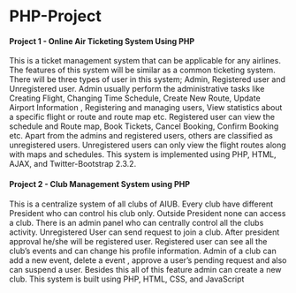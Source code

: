 # PHP-Project

#### Project  1 - Online Air Ticketing System Using PHP

This is a ticket management system that can be applicable for  any airlines. The features 
of this system will be similar as a common ticketing system. There will be three types of 
user in this system; Admin, Registered user and Unregistered user. Admin usually 
perform the administrative tasks like Creating Flight, Changing Time Schedule, Create 
New Route, Update Airport Information , Registering and managing users, View 
statistics about a specific flight or route and route map etc. Registered user can view the 
schedule and Route map, Book Tickets, Cancel Booking, Confirm Booking etc. Apart 
from the admins and registered users, others are classified as unregistered users. 
Unregistered users can only view the flight routes along with maps and schedules. This 
system is implemented using PHP, HTML, AJAX, and Twitter-Bootstrap 2.3.2.


#### Project  2 - Club Management System using PHP

This is a centralize system of all clubs of AIUB. Every club have different President who 
can control his club only. Outside President none can access a club. There is an admin 
panel who can centrally control all the clubs activity. Unregistered User can send request 
to join a club. After president approval he/she will be registered user. Registered user can 
see all the club’s events and can change his profile information. Admin of a club can add 
a new event, delete a event , approve a user’s pending request and also can suspend a 
user. Besides this all of this feature admin can create a new club. This system is built 
using PHP, HTML, CSS, and JavaScript
